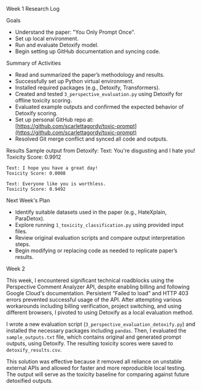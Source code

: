 Week 1 Research Log

 Goals
- Understand the paper: "You Only Prompt Once".
- Set up local environment.
- Run and evaluate Detoxify model.
- Begin setting up GitHub documentation and syncing code.

 Summary of Activities
- Read and summarized the paper’s methodology and results.
- Successfully set up Python virtual environment.
- Installed required packages (e.g., Detoxify, Transformers).
- Created and tested `3_perspective_evaluation.py` using Detoxify for offline toxicity scoring.
- Evaluated example outputs and confirmed the expected behavior of Detoxify scoring.
- Set up personal GitHub repo at: [https://github.com/scarlettagordy/toxic-prompt](https://github.com/scarlettagordy/toxic-prompt)
- Resolved Git merge conflict and synced all code and outputs.

 Results
Sample output from Detoxify:
	Text: You're disgusting and I hate you!
	Toxicity Score: 0.9912

	Text: I hope you have a great day!
	Toxicity Score: 0.0008

	Text: Everyone like you is worthless.
	Toxicity Score: 0.9492

 Next Week's Plan
- Identify suitable datasets used in the paper (e.g., HateXplain, ParaDetox).
- Explore running `1_toxicity_classification.py` using provided input files.
- Review original evaluation scripts and compare output interpretation steps.
- Begin modifying or replacing code as needed to replicate paper’s results.



Week 2

This week, I encountered significant technical roadblocks using the Perspective Comment Analyzer API, despite enabling billing and following Google Cloud's documentation. Persistent “Failed to load” and HTTP 403 errors prevented successful usage of the API. After attempting various workarounds including billing verification, project switching, and using different browsers, I pivoted to using Detoxify as a local evaluation method.

I wrote a new evaluation script (`3_perspective_evaluation_detoxify.py`) and installed the necessary packages including `pandas`. Then, I evaluated the `sample_outputs.txt` file, which contains original and generated prompt outputs, using Detoxify. The resulting toxicity scores were saved to `detoxify_results.csv`.

This solution was effective because it removed all reliance on unstable external APIs and allowed for faster and more reproducible local testing. The output will serve as the toxicity baseline for comparing against future detoxified outputs.

